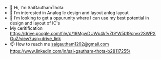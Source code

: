 - 👋 Hi, I’m SaiGauthamThota
- 👀 I’m interested in Analog Ic design and layout anlog layout 
- 💞️ I’m looking to get a oppurunity where I can use my best potential in design and layout of IC's
- My ceritification https://drive.google.com/file/d/19MgwDUWu4kfvZbYW5b19cnvx2SWPXOuZ/view?usp=drive_link
- 📫 How to reach me
      saigautham1202@gmail.com 
      https://www.linkedin.com/in/sai-gautham-thota-b28117255/ 



<!---
SaiGauthamThota/SaiGauthamThota is a ✨ special ✨ repository because its `README.md` (this file) appears on your GitHub profile.
You can click the Preview link to take a look at your changes.
--->
